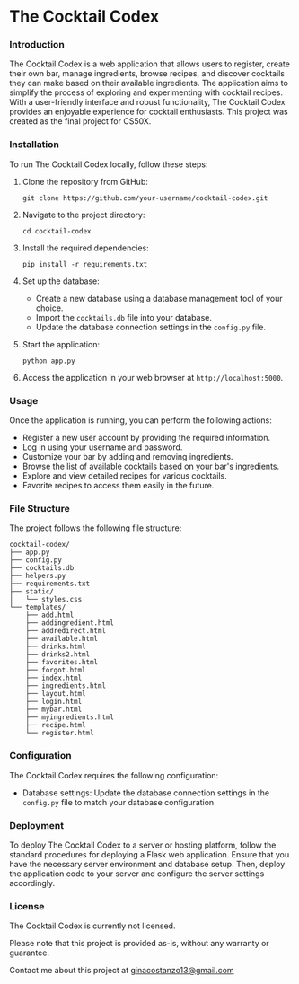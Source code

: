 # The Cocktail Codex

### Introduction
The Cocktail Codex is a web application that allows users to register, create their own bar, manage ingredients, browse recipes, and discover cocktails they can make based on their available ingredients. The application aims to simplify the process of exploring and experimenting with cocktail recipes. With a user-friendly interface and robust functionality, The Cocktail Codex provides an enjoyable experience for cocktail enthusiasts. This project was created as the final project for CS50X.

### Installation
To run The Cocktail Codex locally, follow these steps:

1. Clone the repository from GitHub:
   ```
   git clone https://github.com/your-username/cocktail-codex.git
   ```

2. Navigate to the project directory:
   ```
   cd cocktail-codex
   ```

3. Install the required dependencies:
   ```
   pip install -r requirements.txt
   ```

4. Set up the database:
   - Create a new database using a database management tool of your choice.
   - Import the `cocktails.db` file into your database.
   - Update the database connection settings in the `config.py` file.

5. Start the application:
   ```
   python app.py
   ```

6. Access the application in your web browser at `http://localhost:5000`.

### Usage
Once the application is running, you can perform the following actions:

- Register a new user account by providing the required information.
- Log in using your username and password.
- Customize your bar by adding and removing ingredients.
- Browse the list of available cocktails based on your bar's ingredients.
- Explore and view detailed recipes for various cocktails.
- Favorite recipes to access them easily in the future.

### File Structure
The project follows the following file structure:

```
cocktail-codex/
├── app.py
├── config.py
├── cocktails.db
├── helpers.py
├── requirements.txt
├── static/
│   └── styles.css
└── templates/
    ├── add.html
    ├── addingredient.html
    ├── addredirect.html
    ├── available.html
    ├── drinks.html
    ├── drinks2.html
    ├── favorites.html
    ├── forgot.html
    ├── index.html
    ├── ingredients.html
    ├── layout.html
    ├── login.html
    ├── mybar.html
    ├── myingredients.html
    ├── recipe.html
    └── register.html
```

### Configuration
The Cocktail Codex requires the following configuration:

- Database settings: Update the database connection settings in the `config.py` file to match your database configuration.

### Deployment
To deploy The Cocktail Codex to a server or hosting platform, follow the standard procedures for deploying a Flask web application. Ensure that you have the necessary server environment and database setup. Then, deploy the application code to your server and configure the server settings accordingly.

### License
The Cocktail Codex is currently not licensed.

Please note that this project is provided as-is, without any warranty or guarantee.

Contact me about this project at ginacostanzo13@gmail.com
